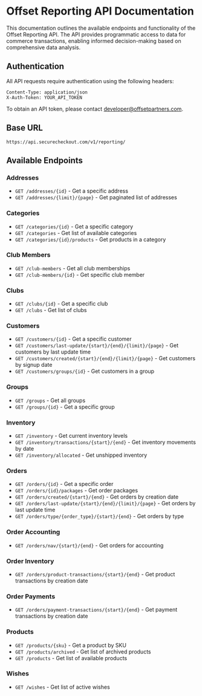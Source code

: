 # Offset Reporting API Documentation

This documentation outlines the available endpoints and functionality of the Offset Reporting API. The API provides programmatic access to data for commerce transactions, enabling informed decision-making based on comprehensive data analysis.

## Authentication

All API requests require authentication using the following headers:

```http
Content-Type: application/json
X-Auth-Token: YOUR_API_TOKEN
```

To obtain an API token, please contact developer@offsetpartners.com.

## Base URL

```
https://api.securecheckout.com/v1/reporting/
```

## Available Endpoints

### Addresses
- `GET /addresses/{id}` - Get a specific address
- `GET /addresses/{limit}/{page}` - Get paginated list of addresses

### Categories
- `GET /categories/{id}` - Get a specific category
- `GET /categories` - Get list of available categories
- `GET /categories/{id}/products` - Get products in a category

### Club Members
- `GET /club-members` - Get all club memberships
- `GET /club-members/{id}` - Get specific club member

### Clubs
- `GET /clubs/{id}` - Get a specific club
- `GET /clubs` - Get list of clubs

### Customers
- `GET /customers/{id}` - Get a specific customer
- `GET /customers/last-update/{start}/{end}/{limit}/{page}` - Get customers by last update time
- `GET /customers/created/{start}/{end}/{limit}/{page}` - Get customers by signup date
- `GET /customers/groups/{id}` - Get customers in a group

### Groups
- `GET /groups` - Get all groups
- `GET /groups/{id}` - Get a specific group

### Inventory
- `GET /inventory` - Get current inventory levels
- `GET /inventory/transactions/{start}/{end}` - Get inventory movements by date
- `GET /inventory/allocated` - Get unshipped inventory

### Orders
- `GET /orders/{id}` - Get a specific order
- `GET /orders/{id}/packages` - Get order packages
- `GET /orders/created/{start}/{end}` - Get orders by creation date
- `GET /orders/last-update/{start}/{end}/{limit}/{page}` - Get orders by last update time
- `GET /orders/type/{order_type}/{start}/{end}` - Get orders by type

### Order Accounting
- `GET /orders/nav/{start}/{end}` - Get orders for accounting

### Order Inventory
- `GET /orders/product-transactions/{start}/{end}` - Get product transactions by creation date

### Order Payments
- `GET /orders/payment-transactions/{start}/{end}` - Get payment transactions by creation date

### Products
- `GET /products/{sku}` - Get a product by SKU
- `GET /products/archived` - Get list of archived products
- `GET /products` - Get list of available products

### Wishes
- `GET /wishes` - Get list of active wishes